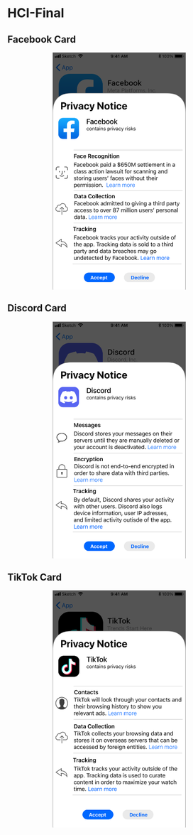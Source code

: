 # HCI-Final


## Facebook Card
<p align="center">
  <img src="Facebook-Card.png" alt="FB" width="300" align="center"/>
</p>
  
## Discord Card
<p align="center">
  <img src="Discord-Card.png" alt="Discord" width="300" align="center"/>
</p>
    
## TikTok Card
<p align="center">
  <img src="TikTok-Card.png" alt="TT" width="300" align="center"/>
</p>
